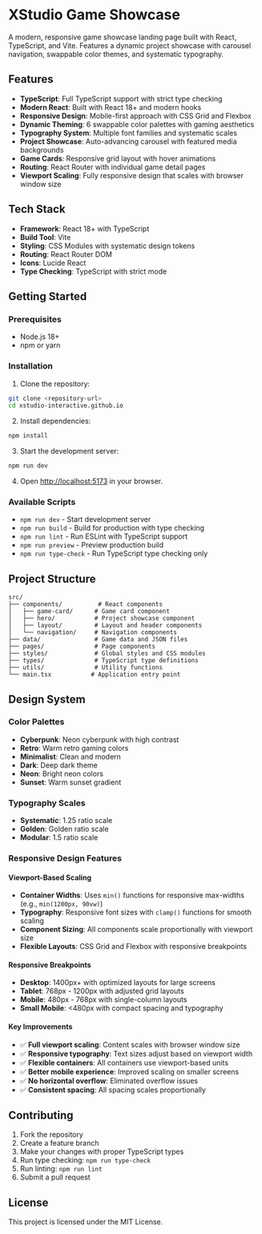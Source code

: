 # XStudio Game Showcase

A modern, responsive game showcase landing page built with React, TypeScript, and Vite. Features a dynamic project showcase with carousel navigation, swappable color themes, and systematic typography.

## Features

- **TypeScript**: Full TypeScript support with strict type checking
- **Modern React**: Built with React 18+ and modern hooks
- **Responsive Design**: Mobile-first approach with CSS Grid and Flexbox
- **Dynamic Theming**: 6 swappable color palettes with gaming aesthetics
- **Typography System**: Multiple font families and systematic scales
- **Project Showcase**: Auto-advancing carousel with featured media backgrounds
- **Game Cards**: Responsive grid layout with hover animations
- **Routing**: React Router with individual game detail pages
- **Viewport Scaling**: Fully responsive design that scales with browser window size

## Tech Stack

- **Framework**: React 18+ with TypeScript
- **Build Tool**: Vite
- **Styling**: CSS Modules with systematic design tokens
- **Routing**: React Router DOM
- **Icons**: Lucide React
- **Type Checking**: TypeScript with strict mode

## Getting Started

### Prerequisites

- Node.js 18+ 
- npm or yarn

### Installation

1. Clone the repository:
```bash
git clone <repository-url>
cd xstudio-interactive.github.io
```

2. Install dependencies:
```bash
npm install
```

3. Start the development server:
```bash
npm run dev
```

4. Open [http://localhost:5173](http://localhost:5173) in your browser.

### Available Scripts

- `npm run dev` - Start development server
- `npm run build` - Build for production with type checking
- `npm run lint` - Run ESLint with TypeScript support
- `npm run preview` - Preview production build
- `npm run type-check` - Run TypeScript type checking only

## Project Structure

```
src/
├── components/          # React components
│   ├── game-card/      # Game card component
│   ├── hero/           # Project showcase component
│   ├── layout/         # Layout and header components
│   └── navigation/     # Navigation components
├── data/               # Game data and JSON files
├── pages/              # Page components
├── styles/             # Global styles and CSS modules
├── types/              # TypeScript type definitions
├── utils/              # Utility functions
└── main.tsx           # Application entry point
```

## Design System

### Color Palettes
- **Cyberpunk**: Neon cyberpunk with high contrast
- **Retro**: Warm retro gaming colors
- **Minimalist**: Clean and modern
- **Dark**: Deep dark theme
- **Neon**: Bright neon colors
- **Sunset**: Warm sunset gradient

### Typography Scales
- **Systematic**: 1.25 ratio scale
- **Golden**: Golden ratio scale
- **Modular**: 1.5 ratio scale

### Responsive Design Features

#### Viewport-Based Scaling
- **Container Widths**: Uses `min()` functions for responsive max-widths (e.g., `min(1200px, 90vw)`)
- **Typography**: Responsive font sizes with `clamp()` functions for smooth scaling
- **Component Sizing**: All components scale proportionally with viewport size
- **Flexible Layouts**: CSS Grid and Flexbox with responsive breakpoints

#### Responsive Breakpoints
- **Desktop**: 1400px+ with optimized layouts for large screens
- **Tablet**: 768px - 1200px with adjusted grid layouts
- **Mobile**: 480px - 768px with single-column layouts
- **Small Mobile**: <480px with compact spacing and typography

#### Key Improvements
- ✅ **Full viewport scaling**: Content scales with browser window size
- ✅ **Responsive typography**: Text sizes adjust based on viewport width
- ✅ **Flexible containers**: All containers use viewport-based units
- ✅ **Better mobile experience**: Improved scaling on smaller screens
- ✅ **No horizontal overflow**: Eliminated overflow issues
- ✅ **Consistent spacing**: All spacing scales proportionally

## Contributing

1. Fork the repository
2. Create a feature branch
3. Make your changes with proper TypeScript types
4. Run type checking: `npm run type-check`
5. Run linting: `npm run lint`
6. Submit a pull request

## License

This project is licensed under the MIT License.
